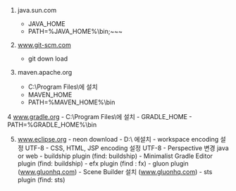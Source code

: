 1. java.sun.com
      - JAVA_HOME
      - PATH=%JAVA_HOME%\bin;~~~

2. www.git-scm.com
      - git down load

3. maven.apache.org
      - C:\Program Files\에 설치
      - MAVEN_HOME
      - PATH=%MAVEN_HOME%\bin

4 www.gradle.org
      - C:\Program Files\에 설치
      - GRADLE_HOME
      - PATH=%GRADLE_HOME%\bin

5. www.eclipse.org
       - neon download
       - D:\ 에설치
       - workspace encoding 설정 UTF-8
       - CSS, HTML, JSP encoding 설정 UTF-8
       - Perspective 변경 java or web
       - buildship plugin (find: buildship)
       - Minimalist Gradle Editor plugin (find: buildship)
       - efx plugin (find : fx)
       - gluon plugin (www.gluonhq.com) 
       - Scene Builder 설치 (www.gluonhq.com) 
       - sts plugin (find: sts)
